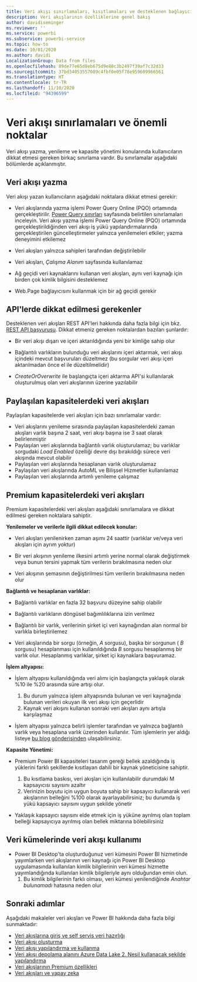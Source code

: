 ```yaml
---
title: Veri akışı sınırlamaları, kısıtlamaları ve desteklenen bağlayıcılar ve özellikler
description: Veri akışlarının özelliklerine genel bakış
author: davidiseminger
ms.reviewer: ''
ms.service: powerbi
ms.subservice: powerbi-service
ms.topic: how-to
ms.date: 10/01/2020
ms.author: davidi
LocalizationGroup: Data from files
ms.openlocfilehash: 89de77e65d8eb675d9e80c3b2497f39af7c32d33
ms.sourcegitcommit: 37bd34053557089c4fbf0e05f78e959609966561
ms.translationtype: HT
ms.contentlocale: tr-TR
ms.lasthandoff: 11/10/2020
ms.locfileid: "94396599"
---
```

# <a name="dataflows-limitations-and-considerations"></a>Veri akışı sınırlamaları ve önemli noktalar

Veri akışı yazma, yenileme ve kapasite yönetimi konularında kullanıcıların dikkat etmesi gereken birkaç sınırlama vardır. Bu sınırlamalar aşağıdaki bölümlerde açıklanmıştır.

## <a name="dataflow-authoring"></a>Veri akışı yazma

Veri akışı yazan kullanıcıların aşağıdaki noktalara dikkat etmesi gerekir:

* Veri akışlarında yazma işlemi Power Query Online (PQO) ortamında gerçekleştirilir. [Power Query sınırları](/power-query/power-query-online-limits) sayfasında belirtilen sınırlamaları inceleyin.
Veri akışı yazma işlemi Power Query Online (PQO) ortamında gerçekleştirildiğinden veri akışı iş yükü yapılandırmalarında gerçekleştirilen güncelleştirmeler yalnızca yenilemeleri etkiler; yazma deneyimini etkilemez

* Veri akışları yalnızca sahipleri tarafından değiştirilebilir

* Veri akışları, *Çalışma Alanım* sayfasında kullanılamaz

* Ağ geçidi veri kaynaklarını kullanan veri akışları, aynı veri kaynağı için birden çok kimlik bilgisini desteklemez

* Web.Page bağlayıcısını kullanmak için bir ağ geçidi gerekir

## <a name="api-considerations"></a>API'lerde dikkat edilmesi gerekenler

Desteklenen veri akışları REST API'leri hakkında daha fazla bilgi için bkz. [REST API başvurusu](/rest/api/power-bi/dataflows). Dikkat etmeniz gereken noktalardan bazıları şunlardır:

* Bir veri akışı dışarı ve içeri aktarıldığında yeni bir kimliğe sahip olur

* Bağlantılı varlıkların bulunduğu veri akışlarını içeri aktarmak, veri akışı içindeki mevcut başvuruları düzeltmez (bu sorgular veri akışı içeri aktarılmadan önce el ile düzeltilmelidir)

* *CreateOrOverwrite* ile başlangıçta içeri aktarma API'si kullanılarak oluşturulmuş olan veri akışlarının üzerine yazılabilir

## <a name="dataflows-in-shared"></a>Paylaşılan kapasitelerdeki veri akışları

Paylaşılan kapasitelerde veri akışları için bazı sınırlamalar vardır:

* Veri akışlarını yenileme sırasında paylaşılan kapasitelerdeki zaman akışları varlık başına 2 saat, veri akışı başına ise 3 saat olarak belirlenmiştir
* Paylaşılan veri akışlarında bağlantılı varlık oluşturulamaz; bu varlıklar sorgudaki *Load Enabled* özelliği devre dışı bırakıldığı sürece veri akışında mevcut olabilir
* Paylaşılan veri akışlarında hesaplanan varlık oluşturulamaz
* Paylaşılan veri akışlarında AutoML ve Bilişsel Hizmetler kullanılamaz
* Paylaşılan veri akışlarında artımlı yenileme çalışmaz

## <a name="dataflows-in-premium"></a>Premium kapasitelerdeki veri akışları

Premium kapasitelerdeki veri akışları aşağıdaki sınırlamalara ve dikkat edilmesi gereken noktalara sahiptir.

**Yenilemeler ve verilerle ilgili dikkat edilecek konular:**

* Veri akışları yenilenirken zaman aşımı 24 saattir (varlıklar ve/veya veri akışları için ayrım yoktur)

* Bir veri akışının yenileme ilkesini artımlı yerine normal olarak değiştirmek veya bunun tersini yapmak tüm verilerin bırakılmasına neden olur

* Veri akışının şemasının değiştirilmesi tüm verilerin bırakılmasına neden olur

**Bağlantılı ve hesaplanan varlıklar:**

* Bağlantılı varlıklar en fazla 32 başvuru düzeyine sahip olabilir

* Bağlantılı varlıkların döngüsel bağımlılıklarına izin verilmez

* Bağlantılı bir varlık, verilerinin şirket içi veri kaynağından alan normal bir varlıkla birleştirilemez

* Veri akışlarında bir sorgu (örneğin, *A* sorgusu), başka bir sorgunun ( *B* sorgusu) hesaplanması için kullanıldığında *B* sorgusu hesaplanmış bir varlık olur. Hesaplanmış varlıklar, şirket içi kaynaklara başvuramaz.


**İşlem altyapısı:**

* İşlem altyapısı kullanıldığında veri alımı için başlangıçta yaklaşık olarak %10 ile %20 arasında süre artışı olur.

  1. Bu durum yalnızca işlem altyapısında bulunan ve veri kaynağında bulunan verileri okuyan ilk veri akışı için geçerlidir
  2. Kaynak veri akışını kullanan sonraki veri akışları aynı artışla karşılaşmaz

* İşlem altyapısı yalnızca belirli işlemler tarafından ve yalnızca bağlantılı varlık veya hesaplana varlık üzerinden kullanılır. Tüm işlemlerin yer aldığı listeye [bu blog gönderisinden](http://petcu40.blogspot.com/2019/06/m-folding-in-enhanced-engine-of-power.html) ulaşabilirsiniz.


**Kapasite Yönetimi:**

* Premium Power BI kapasiteleri tasarım gereği bellek azaldığında iş yüklerini farklı şekillerde kısıtlayan dahili bir kaynak yöneticisine sahiptir.

  1. Bu kısıtlama baskısı, veri akışları için kullanılabilir durumdaki M kapsayıcısı sayısını azaltır
  2. Verinizin boyutu için uygun boyuta sahip bir kapsayıcı kullanarak veri akışlarının belleğini %100 olarak ayarlayabilirsiniz; bu durumda iş yükü kapsayıcı sayısını uygun şekilde yönetir

* Yaklaşık kapsayıcı sayısını elde etmek için iş yüküne ayrılmış olan toplam belleği kapsayıcıya ayrılmış olan bellek miktarına bölebilirsiniz

## <a name="dataflow-usage-in-datasets"></a>Veri kümelerinde veri akışı kullanımı

* Power BI Desktop'ta oluşturduğunuz veri kümesini Power BI hizmetinde yayımlarken veri akışlarının veri kaynağı için Power BI Desktop uygulamasında kullanılan kimlik bilgilerinin veri kümesi hizmette yayımlandığında kullanılan kimlik bilgileriyle aynı olduğundan emin olun.
  1. Bu kimlik bilgilerinin farklı olması, veri kümesi yenilendiğinde *Anahtar bulunamadı* hatasına neden olur

## <a name="next-steps"></a>Sonraki adımlar
Aşağıdaki makaleler veri akışları ve Power BI hakkında daha fazla bilgi sunmaktadır:

* [Veri akışlarına giriş ve self servis veri hazırlığı](dataflows-introduction-self-service.md)
* [Veri akışı oluşturma](dataflows-create.md)
* [Veri akışı yapılandırma ve kullanma](dataflows-configure-consume.md)
* [Veri akışı depolama alanını Azure Data Lake 2. Nesil kullanacak şekilde yapılandırma](dataflows-azure-data-lake-storage-integration.md)
* [Veri akışlarının Premium özellikleri](dataflows-premium-features.md)
* [Veri akışları ve yapay zeka](dataflows-machine-learning-integration.md)